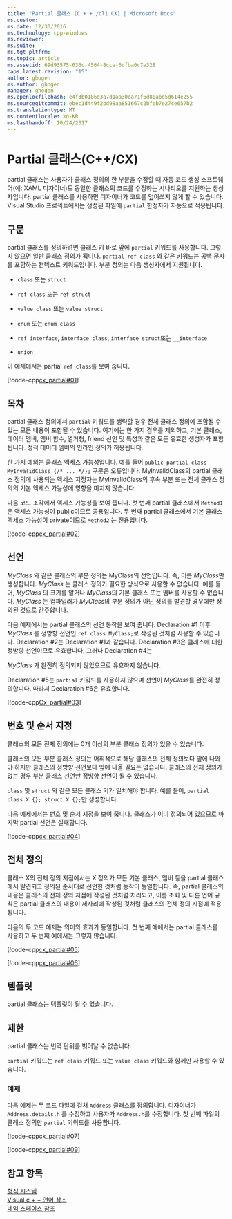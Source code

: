 ```yaml
---
title: "Partial 클래스 (C + + /cli CX) | Microsoft Docs"
ms.custom: 
ms.date: 12/30/2016
ms.technology: cpp-windows
ms.reviewer: 
ms.suite: 
ms.tgt_pltfrm: 
ms.topic: article
ms.assetid: 69d93575-636c-4564-8cca-6dfba0c7e328
caps.latest.revision: "15"
author: ghogen
ms.author: ghogen
manager: ghogen
ms.openlocfilehash: e4f3b0186d3a7d1aa30ea71f6d80abd5d614e255
ms.sourcegitcommit: ebec1d449f2bd98aa851667c2bfeb7e27ce657b2
ms.translationtype: MT
ms.contentlocale: ko-KR
ms.lasthandoff: 10/24/2017
---
```

# <a name="partial-classes-ccx"></a>Partial 클래스(C++/CX)
partial 클래스는 사용자가 클래스 정의의 한 부분을 수정할 때 자동 코드 생성 소프트웨어(예: XAML 디자이너)도 동일한 클래스의 코드를 수정하는 시나리오를 지원하는 생성자입니다. partial 클래스를 사용하면 디자이너가 코드를 덮어쓰지 않게 할 수 있습니다. Visual Studio 프로젝트에서는 생성된 파일에 `partial` 한정자가 자동으로 적용됩니다.  
  
## <a name="syntax"></a>구문  
 partial 클래스를 정의하려면 클래스 키 바로 앞에 `partial` 키워드를 사용합니다. 그렇지 않으면 일반 클래스 정의가 됩니다. `partial ref class` 와 같은 키워드는 공백 문자를 포함하는 컨텍스트 키워드입니다. 부분 정의는 다음 생성자에서 지원됩니다.  
  
-   `class` 또는 `struct`  
  
-   `ref class` 또는 `ref struct`  
  
-   `value class` 또는 `value struct`  
  
-   `enum` 또는 `enum class`  
  
-   `ref interface`, `interface class`, `interface struct`또는 `__interface`  
  
-   `union`  
  
 이 예제에서는 partial `ref class`를 보여 줍니다.  
  
 [!code-cpp[cx_partial#01](../cppcx/codesnippet/CPP/partialclassexample/class1.h#01)]  
  
## <a name="contents"></a>목차  
 partial 클래스 정의에서 `partial` 키워드를 생략할 경우 전체 클래스 정의에 포함될 수 있는 모든 내용이 포함될 수 있습니다. 여기에는 한 가지 경우를 제외하고, 기본 클래스, 데이터 멤버, 멤버 함수, 열거형, friend 선언 및 특성과 같은 모든 유효한 생성자가 포함됩니다. 정적 데이터 멤버의 인라인 정의가 허용됩니다.  
  
 한 가지 예외는 클래스 액세스 가능성입니다. 예를 들어 `public partial class MyInvalidClass {/* ... */};` 구문은 오류입니다. MyInvalidClass의 partial 클래스 정의에 사용되는 액세스 지정자는 MyInvalidClass의 후속 부분 또는 전체 클래스 정의의 기본 액세스 가능성에 영향을 미치지 않습니다.  
  
 다음 코드 조각에서 액세스 가능성을 보여 줍니다. 첫 번째 partial 클래스에서 `Method1` 은 액세스 가능성이 public이므로 공용입니다. 두 번째 partial 클래스에서 기본 클래스 액세스 가능성이 private이므로 `Method2` 는 전용입니다.  
  
 [!code-cpp[cx_partial#02](../cppcx/codesnippet/CPP/partialclassexample/class1.h#02)]  
  
## <a name="declaration"></a>선언  
 *MyClass* 와 같은 클래스의 부분 정의는 MyClass의 선언입니다. 즉, 이름 *MyClass*만 생성합니다. *MyClass* 는 클래스 정의가 필요한 방식으로 사용할 수 없습니다. 예를 들어, *MyClass* 의 크기를 알거나 *MyClass*의 기본 클래스 또는 멤버를 사용할 수 없습니다. *MyClass* 는 컴파일러가 *MyClass*의 부분 정의가 아닌 정의를 발견할 경우에만 정의된 것으로 간주합니다.  
  
 다음 예제에서는 partial 클래스의 선언 동작을 보여 줍니다. Declaration #1 이후 *MyClass* 를 정방향 선언인 `ref class MyClass;`로 작성된 것처럼 사용할 수 있습니다. Declaration #2는 Declaration #1과 같습니다. Declaration #3은 클래스에 대한 정방향 선언이므로 유효합니다. 그러나 Declaration #4는  
  
 *MyClass* 가 완전히 정의되지 않았으므로 유효하지 않습니다.  
  
 Declaration #5는 `partial` 키워드를 사용하지 않으며 선언이 *MyClass*를 완전히 정의합니다. 따라서 Declaration #6은 유효합니다.  
  
 [!code-cpp[Cx_partial#03](../cppcx/codesnippet/CPP/partialclassexample/class1.h#03)]  
  
## <a name="number-and-ordering"></a>번호 및 순서 지정  
 클래스의 모든 전체 정의에는 0개 이상의 부분 클래스 정의가 있을 수 있습니다.  
  
 클래스의 모든 부분 클래스 정의는 어휘적으로 해당 클래스의 전체 정의보다 앞에 나와야 하지만 클래스의 정방향 선언보다 앞에 나올 필요는 없습니다. 클래스의 전체 정의가 없는 경우 부분 클래스 선언만 정방향 선언이 될 수 있습니다.  
  
 `class` 및 `struct` 와 같은 모든 클래스 키가 일치해야 합니다. 예를 들어, `partial class X {}; struct X {};`만 생성합니다.  
  
 다음 예제에서는 번호 및 순서 지정을 보여 줍니다. 클래스가 이미 정의되어 있으므로 마지막 partial 선언은 실패합니다.  
  
 [!code-cpp[cx_partial#04](../cppcx/codesnippet/CPP/partialclassexample/class1.h#04)]  
  
## <a name="full-definition"></a>전체 정의  
 클래스 X의 전체 정의 지점에서는 X 정의가 모든 기본 클래스, 멤버 등을 partial 클래스에서 발견되고 정의된 순서대로 선언한 것처럼 동작이 동일합니다. 즉, partial 클래스의 내용은 클래스의 전체 정의 지점에 작성된 것처럼 처리되고, 이름 조회 및 다른 언어 규칙은 partial 클래스의 내용이 제자리에 작성된 것처럼 클래스의 전체 정의 지점에 적용됩니다.  
  
 다음의 두 코드 예제는 의미와 효과가 동일합니다. 첫 번째 예에서는 partial 클래스를 사용하고 두 번째 예에서는 그렇지 않습니다.  
  
 [!code-cpp[cx_partial#05](../cppcx/codesnippet/CPP/partialclassexample/class1.h#05)]  
  
 [!code-cpp[cx_partial#06](../cppcx/codesnippet/CPP/partialclassexample/class1.h#06)]  
  
## <a name="templates"></a>템플릿  
 partial 클래스는 템플릿이 될 수 없습니다.  
  
## <a name="restrictions"></a>제한  
 partial 클래스는 번역 단위를 벗어날 수 없습니다.  
  
 `partial` 키워드는 `ref class` 키워드 또는 `value class` 키워드와 함께만 사용할 수 있습니다.  
  
### <a name="examples"></a>예제  
 다음 예제는 두 코드 파일에 걸쳐 `Address` 클래스를 정의합니다. 디자이너가 `Address.details.h` 를 수정하고 사용자가 `Address.h`를 수정합니다. 첫 번째 파일의 클래스 정의만 `partial` 키워드를 사용합니다.  
  
 [!code-cpp[cx_partial#07](../cppcx/codesnippet/CPP/partialclassexample/address.details.h#07)]  
  
 [!code-cpp[cx_partial#09](../cppcx/codesnippet/CPP/partialclassexample/address.h#09)]  
  
## <a name="see-also"></a>참고 항목  
 [형식 시스템](../cppcx/type-system-c-cx.md)   
 [Visual c + + 언어 참조](../cppcx/visual-c-language-reference-c-cx.md)   
 [네임 스페이스 참조](../cppcx/namespaces-reference-c-cx.md)